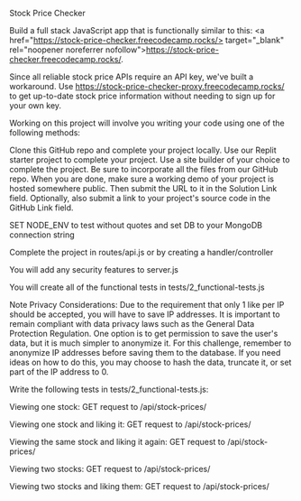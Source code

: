 Stock Price Checker

Build a full stack JavaScript app that is functionally similar to this: <a href="https://stock-price-checker.freecodecamp.rocks/> target="_blank" rel="noopener noreferrer nofollow">https://stock-price-checker.freecodecamp.rocks/.

Since all reliable stock price APIs require an API key, we've built a workaround. Use https://stock-price-checker-proxy.freecodecamp.rocks/ to get up-to-date stock price information without needing to sign up for your own key.

Working on this project will involve you writing your code using one of the following methods:

Clone this GitHub repo and complete your project locally.
Use our Replit starter project to complete your project.
Use a site builder of your choice to complete the project. Be sure to incorporate all the files from our GitHub repo.
When you are done, make sure a working demo of your project is hosted somewhere public. Then submit the URL to it in the Solution Link field. Optionally, also submit a link to your project's source code in the GitHub Link field.

SET NODE_ENV to test without quotes and set DB to your MongoDB connection string

Complete the project in routes/api.js or by creating a handler/controller

You will add any security features to server.js

You will create all of the functional tests in tests/2_functional-tests.js

Note Privacy Considerations: Due to the requirement that only 1 like per IP should be accepted, you will have to save IP addresses. It is important to remain compliant with data privacy laws such as the General Data Protection Regulation. One option is to get permission to save the user's data, but it is much simpler to anonymize it. For this challenge, remember to anonymize IP addresses before saving them to the database. If you need ideas on how to do this, you may choose to hash the data, truncate it, or set part of the IP address to 0.

Write the following tests in tests/2_functional-tests.js:

Viewing one stock: GET request to /api/stock-prices/

Viewing one stock and liking it: GET request to /api/stock-prices/

Viewing the same stock and liking it again: GET request to /api/stock-prices/

Viewing two stocks: GET request to /api/stock-prices/

Viewing two stocks and liking them: GET request to /api/stock-prices/
